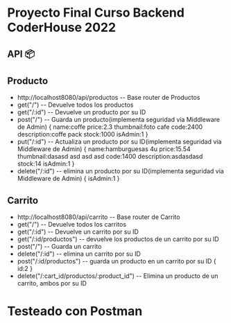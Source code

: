 # Proyecto Final Curso Backend CoderHouse 2022

## API 📦

## Producto
* http://localhost8080/api/productos        -- Base router de Productos
* get("/")                                  -- Devuelve todos los productos
* get("/:id")                               -- Devuelve un producto por su ID
* post("/")                                 -- Guarda un producto(implementa seguridad via Middleware de Admin)
  {
    name:coffe
    price:2.3
    thumbnail:foto cafe
    code:2400
    description:coffe pack
    stock:1000
    isAdmin:1
  } 
* put("/:id")                               -- Actualiza un producto por su ID(implementa seguridad via Middleware de Admin)
  {
    name:hamburguesas 4u
    price:15.54
    thumbnail:dasasd asd asd asd 
    code:1400
    description:asdasdasd
    stock:14
    isAdmin:1
  }
* delete("/:id")                            -- elimina un producto por su ID(implementa seguridad via Middleware de Admin)
  {
    isAdmin:1
  }


## Carrito
* http://localhost8080/api/carrito          -- Base router de Carrito
* get("/")                                  -- Devuelve todos los carritos
* get("/:id")                               -- Devuelve un carrito por su ID
* get("/:id/productos")                     -- devuelve los productos de un carrito por su ID  
* post("/")                                 -- Guarda un carrito
* delete("/:id")                            -- elimina un carrito por su ID
* post("/:id/productos")                    -- guarda un producto en un carrito por su ID
  {
    id:2
  }
* delete("/:cart_id/productos/:product_id") -- Elimina un producto de un carrito, ambos por su ID

# Testeado con Postman
